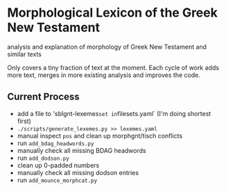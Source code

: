 # Morphological Lexicon of the Greek New Testament

analysis and explanation of morphology of Greek New Testament and similar texts

Only covers a tiny fraction of text at the moment. Each cycle of work adds more
text, merges in more existing analysis and improves the code.

## Current Process

* add a file to 'sblgnt-lexemes` set in `filesets.yaml` (I'm doing shortest first)
* `./scripts/generate_lexemes.py >> lexemes.yaml`
* manual inspect `pos` and clean up morphgnt/tisch conflicts
* run `add_bdag_headwords.py`
* manually check all missing BDAG headwords
* run `add_dodson.py`
* clean up 0-padded numbers
* manually check all missing dodson entries
* run `add_mounce_morphcat.py`
